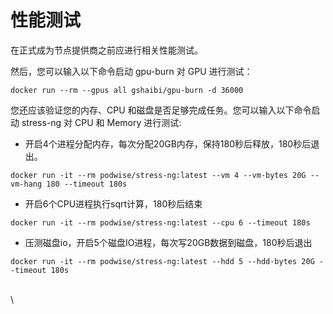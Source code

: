 # 性能测试

在正式成为节点提供商之前应进行相关性能测试。

然后，您可以输入以下命令启动 gpu-burn 对 GPU 进行测试：

```
docker run --rm --gpus all gshaibi/gpu-burn -d 36000
```

您还应该验证您的内存、CPU 和磁盘是否足够完成任务。您可以输入以下命令启动 stress-ng 对 CPU 和 Memory 进行测试:

* 开启4个进程分配内存，每次分配20GB内存，保持180秒后释放，180秒后退出。

```
docker run -it --rm podwise/stress-ng:latest --vm 4 --vm-bytes 20G --vm-hang 180 --timeout 180s
```

* 开启6个CPU进程执行sqrt计算，180秒后结束

```
docker run -it --rm podwise/stress-ng:latest --cpu 6 --timeout 180s
```

* 压测磁盘io，开启5个磁盘IO进程，每次写20GB数据到磁盘，180秒后退出

```
docker run -it --rm podwise/stress-ng:latest --hdd 5 --hdd-bytes 20G --timeout 180s
```

\
\
